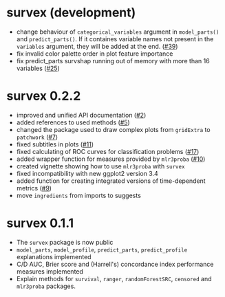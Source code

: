 # survex (development)

* change behaviour of `categorical_variables` argument in `model_parts()` and `predict_parts()`. If it containes variable names not present in the `variables` argument, they will be added at the end. ([#39](https://github.com/ModelOriented/survex/issues/39))
* fix invalid color palette order in plot feature importance
* fix predict_parts survshap running out of memory with more than 16 variables ([#25](https://github.com/ModelOriented/survex/issues/25))

# survex 0.2.2

* improved and unified API documentation ([#2](https://github.com/ModelOriented/survex/issues/2))
* added references to used methods ([#5](https://github.com/ModelOriented/survex/issues/5))
* changed the package used to draw complex plots from `gridExtra` to `patchwork` ([#7](https://github.com/ModelOriented/survex/pull/7))
* fixed subtitles in plots ([#11](https://github.com/ModelOriented/survex/issues/11))
* fixed calculating of ROC curves for classification problems
([#17](https://github.com/ModelOriented/survex/issues/17))
* added wrapper function for measures provided by `mlr3proba` ([#10](https://github.com/ModelOriented/survex/issues/10))
* created vignette showing how to use `mlr3proba` with `survex`
* fixed incompatibility with new ggplot2 version 3.4 
* added function for creating integrated versions of time-dependent metrics ([#9](https://github.com/ModelOriented/survex/issues/9))
* move `ingredients` from imports to suggests


# survex 0.1.1
* The `survex` package is now public
* `model_parts`, `model_profile`, `predict_parts`, `predict_profile` explanations implemented
* C/D AUC, Brier score and (Harrell's) concordance index performance measures implemented
* Explain methods for `survival`, `ranger`, `randomForestSRC`, `censored` and `mlr3proba` packages.
